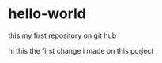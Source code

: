 # hello-world
this my first repository on git hub

hi this the first change i made on this porject 
